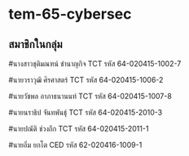 # tem-65-cybersec

## สมาชิกในกลุ่ม
#นางสาวชุติมณฑน์	ชำนาญกิจ	TCT	รหัส 64-020415-1002-7

#นายวราวุฒิ		ศิรศาสตร์	TCT	รหัส 64-020415-1006-2

#นายวัชพล		อาภาธนานนท์	TCT	รหัส 64-020415-1007-8

#นายนราธิป		จันทพันธุ์	TCT	รหัส 64-020415-2010-3

#นายปณัติ		ช่วงถึก		TCT	รหัส 64-020415-2011-1

#นายอิ่ม 			ยกโต 		CED	รหัส 62-020416-1009-1


